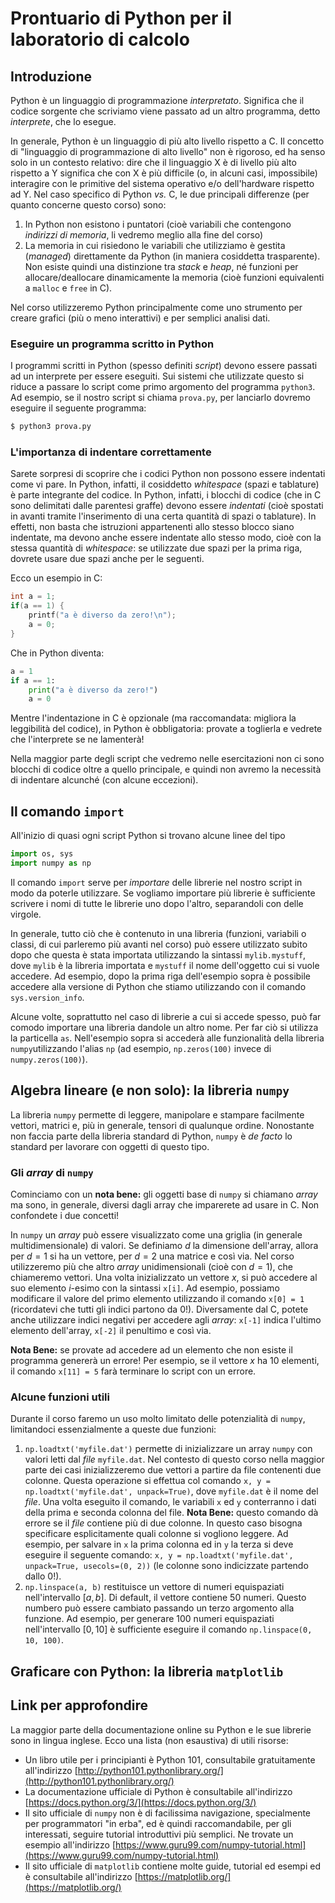 # Prontuario di Python per il laboratorio di calcolo

## Introduzione

Python è un linguaggio di programmazione *interpretato*. Significa che il codice sorgente che scriviamo viene passato ad un altro programma, detto *interprete*, che lo esegue.

In generale, Python è un linguaggio di più alto livello rispetto a C. Il concetto di "linguaggio di programmazione di alto livello" non è rigoroso, ed ha senso solo in un contesto relativo: dire che il linguaggio X è di livello più alto rispetto a Y significa che con X è più difficile (o, in alcuni casi, impossibile) interagire con le primitive del sistema operativo e/o dell'hardware rispetto ad Y. Nel caso specifico di Python *vs.* C, le due principali differenze (per quanto concerne questo corso) sono:

1. In Python non esistono i puntatori (cioè variabili che contengono *indirizzi di memoria*, li vedremo meglio alla fine del corso)
2. La memoria in cui risiedono le variabili che utilizziamo è gestita (*managed*) direttamente da Python (in maniera cosiddetta trasparente). Non esiste quindi una distinzione tra *stack* e *heap*, né funzioni per allocare/deallocare dinamicamente la memoria (cioè funzioni equivalenti a `malloc` e `free` in C).

Nel corso utilizzeremo Python principalmente come uno strumento per creare grafici (più o meno interattivi) e per semplici analisi dati.

### Eseguire un programma scritto in Python

I programmi scritti in Python (spesso definiti *script*) devono essere passati ad un interprete per essere eseguiti. Sui sistemi che utilizzate questo si riduce a passare lo script come primo argomento del programma `python3`. Ad esempio, se il nostro script si chiama `prova.py`, per lanciarlo dovremo eseguire il seguente programma:

```bash
$ python3 prova.py
```

### L'importanza di indentare correttamente

Sarete sorpresi di scoprire che i codici Python non possono essere indentati come vi pare. In Python, infatti, il cosiddetto *whitespace* (spazi e tablature) è parte integrante del codice. In Python, infatti, i blocchi di codice (che in C sono delimitati dalle parentesi graffe) devono essere *indentati* (cioè spostati in avanti tramite l'inserimento di una certa quantità di spazi o tablature). In effetti, non basta che istruzioni appartenenti allo stesso blocco siano indentate, ma devono anche essere indentate allo stesso modo, cioè con la stessa quantità di *whitespace*: se utilizzate due spazi per la prima riga, dovrete usare due spazi anche per le seguenti.

Ecco un esempio in C:

```C
int a = 1;
if(a == 1) {
	printf("a è diverso da zero!\n");
	a = 0;
}
```

Che in Python diventa:

```Python
a = 1
if a == 1:
	print("a è diverso da zero!")
	a = 0
```

Mentre l'indentazione in C è opzionale (ma raccomandata: migliora la leggibilità del codice), in Python è obbligatoria: provate a toglierla e vedrete che l'interprete se ne lamenterà!

Nella maggior parte degli script che vedremo nelle esercitazioni non ci sono blocchi di codice oltre a quello principale, e quindi non avremo la necessità di indentare alcunché (con alcune eccezioni).

## Il comando `import`

All'inizio di quasi ogni script Python si trovano alcune linee del tipo

```Python
import os, sys
import numpy as np
```

Il comando `import` serve per *importare* delle librerie nel nostro script in modo da poterle utilizzare. Se vogliamo importare più librerie è sufficiente scrivere i nomi di tutte le librerie uno dopo l'altro, separandoli con delle virgole. 

In generale, tutto ciò che è contenuto in una libreria (funzioni, variabili o classi, di cui parleremo più avanti nel corso) può essere utilizzato subito dopo che questa è stata importata utilizzando la sintassi `mylib.mystuff`, dove `mylib` è la libreria importata e `mystuff` il nome dell'oggetto cui si vuole accedere. Ad esempio, dopo la prima riga dell'esempio sopra è possibile accedere alla versione di Python che stiamo utilizzando con il comando `sys.version_info`.

Alcune volte, soprattutto nel caso di librerie a cui si accede spesso, può far comodo importare una libreria dandole un altro nome. Per far ciò si utilizza la particella `as`. Nell'esempio sopra si accederà alle funzionalità della libreria `numpy`utilizzando l'alias `np` (ad esempio, `np.zeros(100)` invece di `numpy.zeros(100)`).

## Algebra lineare (e non solo): la libreria `numpy`

La libreria `numpy` permette di leggere, manipolare e stampare facilmente vettori, matrici e, più in generale, tensori di qualunque ordine. Nonostante non faccia parte della libreria standard di Python, `numpy` è *de facto* lo standard per lavorare con oggetti di questo tipo.

### Gli *array* di `numpy`

Cominciamo con un **nota bene:** gli oggetti base di `numpy` si chiamano *array* ma sono, in generale, diversi dagli array che imparerete ad usare in C. Non confondete i due concetti!

In `numpy` un *array* può essere visualizzato come una griglia (in generale multidimensionale) di valori. Se definiamo $d$ la dimensione dell'array, allora per $d = 1$ si ha un vettore, per $d = 2$ una matrice e così via. Nel corso utilizzeremo più che altro *array* unidimensionali (cioè con $d = 1$), che chiameremo vettori. Una volta inizializzato un vettore $x$, si può accedere al suo elemento $i$-esimo con la sintassi `x[i]`. Ad esempio, possiamo modificare il valore del primo elemento utilizzando il comando `x[0] = 1` (ricordatevi che tutti gli indici partono da 0!). Diversamente dal C, potete anche utilizzare indici negativi per accedere agli *array*: `x[-1]` indica l'ultimo elemento dell'array, `x[-2]` il penultimo e così via.

**Nota Bene:** se provate ad accedere ad un elemento che non esiste il programma genererà un errore! Per esempio, se il vettore $x$ ha 10 elementi, il comando `x[11] = 5` farà terminare lo script con un errore.

### Alcune funzioni utili

Durante il corso faremo un uso molto limitato delle potenzialità di `numpy`, limitandoci essenzialmente a queste due funzioni:

1. `np.loadtxt('myfile.dat')` permette di inizializzare un array `numpy` con valori letti dal *file* `myfile.dat`. Nel contesto di questo corso nella maggior parte dei casi inizializzeremo due vettori a partire da file contenenti due colonne. Questa operazione si effettua col comando `x, y = np.loadtxt('myfile.dat', unpack=True)`, dove `myfile.dat` è il nome del *file*. Una volta eseguito il comando, le variabili `x` ed `y` conterranno i dati della prima e seconda colonna del file. **Nota Bene:** questo comando dà errore se il *file* contiene più di due colonne. In questo caso bisogna specificare esplicitamente quali colonne si vogliono leggere. Ad esempio, per salvare in `x` la prima colonna ed in `y` la terza si deve eseguire il seguente comando: `x, y = np.loadtxt('myfile.dat', unpack=True, usecols=(0, 2))` (le colonne sono indicizzate partendo dallo 0!).
2. `np.linspace(a, b)` restituisce un vettore di numeri equispaziati nell'intervallo $[a, b]$. Di default, il vettore contiene $50$ numeri. Questo numbero può essere cambiato passando un terzo argomento alla funzione. Ad esempio, per generare 100 numeri equispaziati nell'intervallo $[0, 10]$ è sufficiente eseguire il comando `np.linspace(0, 10, 100)`.

## Graficare con Python: la libreria `matplotlib`

## Link per approfondire

La maggior parte della documentazione online su Python e le sue librerie sono in lingua inglese. Ecco una lista (non esaustiva) di utili risorse:

* Un libro utile per i principianti è Python 101, consultabile gratuitamente all'indirizzo [http://python101.pythonlibrary.org/](http://python101.pythonlibrary.org/)
* La documentazione ufficiale di Python è consultabile all'indirizzo [https://docs.python.org/3/](https://docs.python.org/3/)
* Il sito ufficiale di `numpy` non è di facilissima navigazione, specialmente per programmatori "in erba", ed è quindi raccomandabile, per gli interessati, seguire tutorial introduttivi più semplici. Ne trovate un esempio all'indirizzo [https://www.guru99.com/numpy-tutorial.html](https://www.guru99.com/numpy-tutorial.html)
* Il sito ufficiale di `matplotlib` contiene molte guide, tutorial ed esempi ed è consultabile all'indirizzo [https://matplotlib.org/](https://matplotlib.org/)
